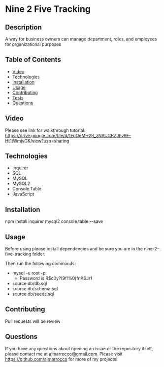 # Nine 2 Five Tracking

## Description
A way for business owners can manage department, roles, and employees for organizational purposes

## Table of Contents
* [Video](#video)
* [Technologies](#technologies)
* [Installation](#installation)
* [Usage](#usage)
* [Contributing](#contributing)
* [Tests](#tests)
* [Questions](#questions)

## Video
Please see link for walkthrough tutorial: https://drive.google.com/file/d/1EuOeMH2R_zNAUGBZJhv9F-Ht1tWmjvGK/view?usp=sharing

## Technologies
* Inquirer
* SQL
* MySQL
* MySQL2
* Console.Table
* JavaScript

## Installation
npm install inquirer mysql2 console.table --save

## Usage
Before using please install dependencies and be sure you are in the nine-2-five-tracking folder.

Then run the following commands:
* mysql -u root -p
    * Password is R$c0y?(9f!%0)fnKSJr1
* source db/db.sql
* source db/schema.sql
* source db/seeds.sql


## Contributing
Pull requests will be review

## Questions
If you have any questions about opening an issue or the repository itself, please contact me at ajmarrocco@gmail.com.  Please visit https://github.com/ajmarrocco for more of my projects!